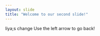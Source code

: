 ```yaml
---
layout: slide
title: "Welcome to our second slide!"
---
```

liya;s change
Use the left arrow to go back!
